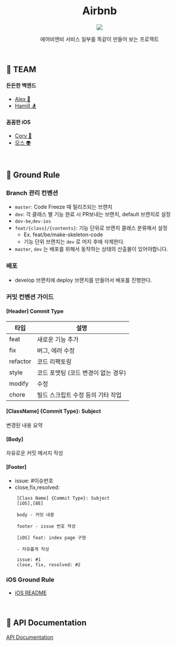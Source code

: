 <h1 align="center">
  Airbnb
</h1>
<p align="center">

<p align="center">
 <img src="https://img.shields.io/badge/platform-iOS-9cf.svg">
 <p align="center">에어비앤비 서비스 일부를 똑같이 만들어 보는 프로젝트</p>
</p>

<br>

## 🍔 TEAM

#### 든든한 백엔드

- [Alex 🚌](https://github.com/haveagood)
- [Hamill 🏂](https://github.com/Hamill210)

#### 꼼꼼한 iOS

- [Cory 🦊](https://github.com/corykim0829)
- [모스 👽](https://github.com/kjoonk)

<br>

## 📝 Ground Rule

### Branch 관리 컨벤션

- `master`: Code Freeze 때 릴리즈되는 브랜치
- `dev`: 각 클래스 별 기능 완료 시 PR보내는 브랜치, default 브랜치로 설정
- `dev-be`,`dev-ios`
- `feat/{class}/{contents}`: 기능 단위로 브랜치 클래스 분류해서 설정
  - Ex. feat/be/make-skeleton-code
  - 기능 단위 브랜치는 `dev` 로 머지 후에 삭제한다.
- `master`, `dev` 는 배포를 위해서 동작하는 상태의 산출물이 있어야합니다.

### 배포

- develop 브랜치에 deploy 브랜치를 만들어서 배포를 진행한다.

### 커밋 컨벤션 가이드

#### [**Header] Commit Type**

| 타입     | 설명                                |
| -------- | ----------------------------------- |
| feat     | 새로운 기능 추가                    |
| fix      | 버그, 에러 수정                     |
| refactor | 코드 리팩토링                       |
| style    | 코드 포맷팅 (코드 변경이 없는 경우) |
| modify   | 수정                                |
| chore    | 빌드 스크립트 수정 등의 기타 작업   |

#### [ClassName] {Commit Type}: Subject

변경된 내용 요약

#### [**Body]**

자유로운 커밋 메서지 작성

#### [**Footer]**

- issue: #이슈번호
- close,fix,resolved:

```
    [Class Name] {Commit Type}: Subject
    [iOS],[BE]
    
    body - 커밋 내용
    
    footer - issue 번호 작성
```

```
    [iOS] feat: index page 구현
    
    - 자유롭게 작성
    
    issue: #1
    close, fix, resolved: #2
```
### iOS Ground Rule

- [iOS README](https://github.com/codesquad-member-2020/airbnb-03/blob/dev/iOS/README.md)

<br>

## 📃 API Documentation

[API Documentation](https://documenter.getpostman.com/view/10764927/SzmmUuWY?version=latest)
